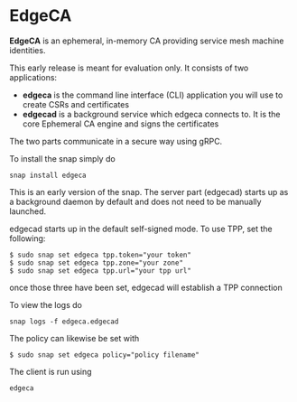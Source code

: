 # EdgeCA
**EdgeCA** is an ephemeral, in-memory CA providing service mesh machine identities.

This early release is meant for evaluation only. It consists of two applications:
- **edgeca** is the command line interface (CLI) application you will use to create CSRs and certificates
- **edgecad** is a background service which edgeca connects to. It is the core Ephemeral CA engine and signs the certificates

The two parts communicate in a secure way using gRPC.

To install the snap simply do

```
snap install edgeca
```

This is an early version of the snap. The server part (edgecad) starts up as a background daemon by default and
does not need to be manually launched.

edgecad starts up in the default self-signed mode. To use TPP, set the following:

```
$ sudo snap set edgeca tpp.token="your token" 
$ sudo snap set edgeca tpp.zone="your zone"
$ sudo snap set edgeca tpp.url="your tpp url"
```

once those three have been set, edgecad will establish a TPP connection

To view the logs do

```
snap logs -f edgeca.edgecad 
```

The policy can likewise be set with

```
$ sudo snap set edgeca policy="policy filename" 
```

The client is run using

```
edgeca
```


